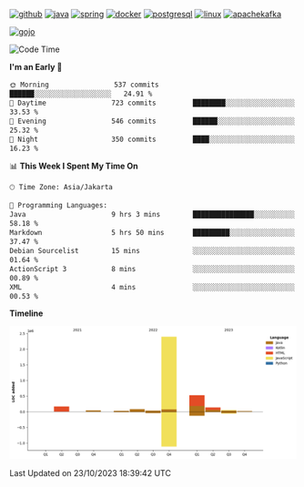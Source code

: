 <!-- [<img src='https://dev.karakun.com/assets/posts/2018-09-16-jc-java-article/3duke_suspects.jpg' alt='java'>](https://github.com/yeahbutstill) -->

[<img src='https://cdn.jsdelivr.net/npm/simple-icons@3.0.1/icons/github.svg' alt='github' height='40'>](https://github.com/yeahbutstill)  [<img src='https://cdn.jsdelivr.net/npm/simple-icons@3.0.1/icons/java.svg' alt='java' height='40'>](rahasia)  [<img src='https://cdn.jsdelivr.net/npm/simple-icons@3.0.1/icons/spring.svg' alt='spring' height='40'>](rahasia)  [<img src='https://cdn.jsdelivr.net/npm/simple-icons@3.0.1/icons/docker.svg' alt='docker' height='40'>](rahasia)  [<img src='https://cdn.jsdelivr.net/npm/simple-icons@3.0.1/icons/postgresql.svg' alt='postgresql' height='40'>](rahasia)  [<img src='https://cdn.jsdelivr.net/npm/simple-icons@3.0.1/icons/linux.svg' alt='linux' height='40'>](rahasia) [<img src='https://cdn.jsdelivr.net/npm/simple-icons@3.0.1/icons/apachekafka.svg' alt='apachekafka' height='40'>](rahasia)

[<img src='https://media.tenor.com/-8-KGI1eU8MAAAAd/jujutsu-kaisen-second-season.gif' alt='gojo'>](https://github.com/yeahbutstill)

<!--START_SECTION:waka-->
![Code Time](http://img.shields.io/badge/Code%20Time-2%2C371%20hrs%2056%20mins-blue)

**I'm an Early 🐤** 

```text
🌞 Morning                537 commits         ██████░░░░░░░░░░░░░░░░░░░   24.91 % 
🌆 Daytime                723 commits         ████████░░░░░░░░░░░░░░░░░   33.53 % 
🌃 Evening                546 commits         ██████░░░░░░░░░░░░░░░░░░░   25.32 % 
🌙 Night                  350 commits         ████░░░░░░░░░░░░░░░░░░░░░   16.23 % 
```


📊 **This Week I Spent My Time On** 

```text
🕑︎ Time Zone: Asia/Jakarta

💬 Programming Languages: 
Java                     9 hrs 3 mins        ███████████████░░░░░░░░░░   58.18 % 
Markdown                 5 hrs 50 mins       █████████░░░░░░░░░░░░░░░░   37.47 % 
Debian Sourcelist        15 mins             ░░░░░░░░░░░░░░░░░░░░░░░░░   01.64 % 
ActionScript 3           8 mins              ░░░░░░░░░░░░░░░░░░░░░░░░░   00.89 % 
XML                      4 mins              ░░░░░░░░░░░░░░░░░░░░░░░░░   00.53 % 
```

**Timeline**

![Lines of Code chart](https://raw.githubusercontent.com/yeahbutstill/yeahbutstill/main/assets/bar_graph.png)


 Last Updated on 23/10/2023 18:39:42 UTC
<!--END_SECTION:waka-->
